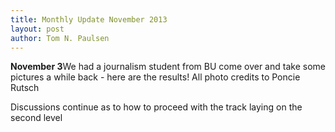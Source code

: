 ```yaml
---
title: Monthly Update November 2013 
layout: post
author: Tom N. Paulsen
---
```




 **November 3**We had a journalism student from BU come over and take some pictures a while back \- here are the results! All photo credits to Poncie Rutsch    
  
 Discussions continue as to how to proceed with the track laying on the second level 
 
 